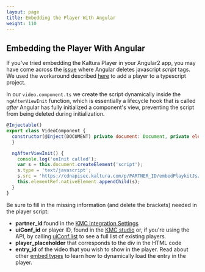 ```yaml
---
layout: page
title: Embedding the Player With Angular
weight: 110
---
```


## Embedding the Player With Angular

If you've tried embedding the Kaltura Player in your Angular2 app, you may have come across the [issue](https://github.com/angular/angular/issues/4903) where Angular deletes javascript *script* tags. 
We used the workaround described [here](https://stackoverflow.com/questions/35570746/angular2-including-thirdparty-js-scripts-in-component) to add a player to a typescript project. 

In our `video.component.ts` we create the script dynamically inside the `ngAfterViewInit` function, which is essentially a lifecycle hook that is called *after* Angular has fully initialized a component's view, preventing the script from being deleted during initialization. 

```javascript
@Injectable()
export class VideoComponent {
  constructor(@Inject(DOCUMENT) private document: Document, private elementRef: ElementRef) {
  }

  ngAfterViewInit() {
    console.log('onInit called');
    var s = this.document.createElement('script');
    s.type = 'text/javascript';
    s.src = 'https://cdnapisec.kaltura.com/p/PARTNER_ID/embedPlaykitJs/uiconf_id/UI_CONF?autoembed=true&targetId=PLAYER_PLACEHOLDER&entry_id=ENTRY_ID&config[playback]={\"autoplay\":true}';
    this.elementRef.nativeElement.appendChild(s);
  }
}
```

Be sure to fill in the missing information (and delete the brackets) needed in the player script: 
- **partner_id**:found in the [KMC Integration Settings](https://kmc.kaltura.com/index.php/kmcng/settings/integrationSettings)
- **uiConf_id** or player ID, found in the [KMC studio](https://kmc.kaltura.com/index.php/kmcng/studio/v2) or, if you're using the API, by calling [uiConf.list](https://developer.kaltura.com/console/service/uiConf/action/list) to see a full list of existing players. 
- **player_placeholder** that corresponds to the div in the HTML code
- **entry_id** of the video that you wish to show in the player. Read about other [embed types](https://developer.kaltura.com/player/web/embed-types-web) to learn how to dynamically load the entry in the player. 